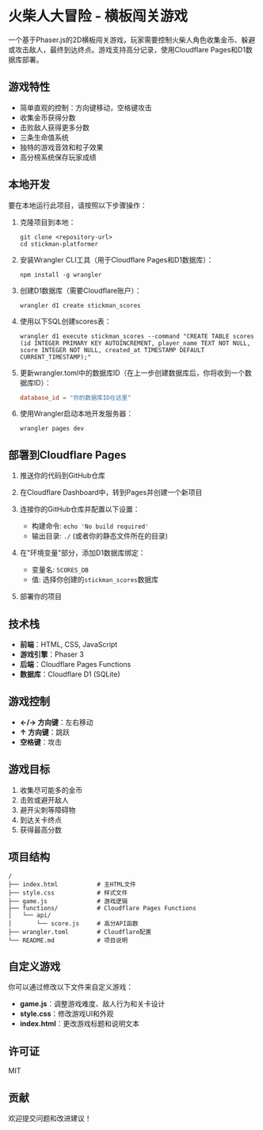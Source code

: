 # 火柴人大冒险 - 横板闯关游戏

一个基于Phaser.js的2D横板闯关游戏，玩家需要控制火柴人角色收集金币、躲避或攻击敌人，最终到达终点。游戏支持高分记录，使用Cloudflare Pages和D1数据库部署。

## 游戏特性

- 简单直观的控制：方向键移动，空格键攻击
- 收集金币获得分数
- 击败敌人获得更多分数
- 三条生命值系统
- 独特的游戏音效和粒子效果
- 高分榜系统保存玩家成绩

## 本地开发

要在本地运行此项目，请按照以下步骤操作：

1. 克隆项目到本地：
   ```
   git clone <repository-url>
   cd stickman-platformer
   ```

2. 安装Wrangler CLI工具（用于Cloudflare Pages和D1数据库）：
   ```
   npm install -g wrangler
   ```

3. 创建D1数据库（需要Cloudflare账户）：
   ```
   wrangler d1 create stickman_scores
   ```

4. 使用以下SQL创建scores表：
   ```
   wrangler d1 execute stickman_scores --command "CREATE TABLE scores (id INTEGER PRIMARY KEY AUTOINCREMENT, player_name TEXT NOT NULL, score INTEGER NOT NULL, created_at TIMESTAMP DEFAULT CURRENT_TIMESTAMP);"
   ```

5. 更新wrangler.toml中的数据库ID（在上一步创建数据库后，你将收到一个数据库ID）：
   ```toml
   database_id = "你的数据库ID在这里"
   ```

6. 使用Wrangler启动本地开发服务器：
   ```
   wrangler pages dev
   ```

## 部署到Cloudflare Pages

1. 推送你的代码到GitHub仓库

2. 在Cloudflare Dashboard中，转到Pages并创建一个新项目

3. 连接你的GitHub仓库并配置以下设置：
   - 构建命令: `echo 'No build required'`  
   - 输出目录: `./` (或者你的静态文件所在的目录)

4. 在"环境变量"部分，添加D1数据库绑定：
   - 变量名: `SCORES_DB`
   - 值: 选择你创建的`stickman_scores`数据库

5. 部署你的项目

## 技术栈

- **前端**：HTML, CSS, JavaScript
- **游戏引擎**：Phaser 3
- **后端**：Cloudflare Pages Functions
- **数据库**：Cloudflare D1 (SQLite)

## 游戏控制

- **←/→ 方向键**：左右移动
- **↑ 方向键**：跳跃
- **空格键**：攻击

## 游戏目标

1. 收集尽可能多的金币
2. 击败或避开敌人
3. 避开尖刺等障碍物
4. 到达关卡终点
5. 获得最高分数

## 项目结构

```
/
├── index.html           # 主HTML文件
├── style.css            # 样式文件
├── game.js              # 游戏逻辑
├── functions/           # Cloudflare Pages Functions
│   └── api/
│       └── score.js     # 高分API函数
├── wrangler.toml        # Cloudflare配置
└── README.md            # 项目说明
```

## 自定义游戏

你可以通过修改以下文件来自定义游戏：

- **game.js**：调整游戏难度、敌人行为和关卡设计
- **style.css**：修改游戏UI和外观
- **index.html**：更改游戏标题和说明文本

## 许可证

MIT

## 贡献

欢迎提交问题和改进建议！ 